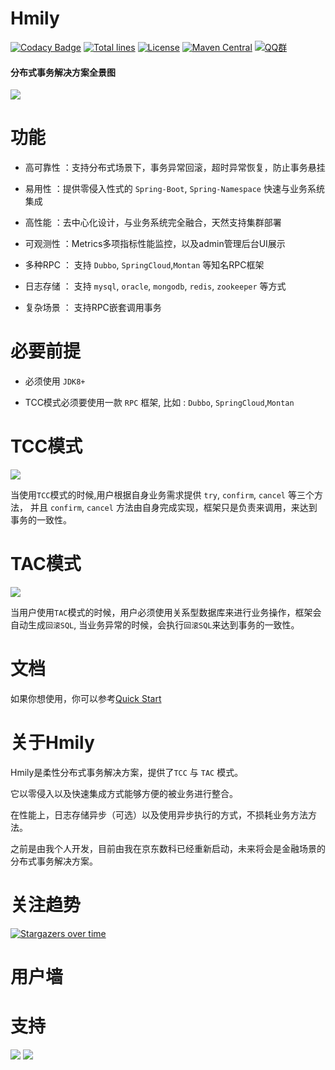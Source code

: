 Hmily
================
[![Codacy Badge](https://api.codacy.com/project/badge/Grade/2f0a0191b02448e6919aca6ce12a1584)](https://app.codacy.com/app/Dromara/hmily?utm_source=github.com&utm_medium=referral&utm_content=Dromara/hmily&utm_campaign=Badge_Grade_Settings)
[![Total lines](https://tokei.rs/b1/github/Dromara/hmily?category=lines)](https://github.com/yu199195/hmily)
[![License](https://img.shields.io/badge/License-Apache%202.0-blue.svg?label=license)](https://github.com/Dromara/hmily/blob/master/LICENSE)
[![Maven Central](https://img.shields.io/maven-central/v/org.dromara/hmily.svg?label=maven%20central)](http://search.maven.org/#search%7Cga%7C1%7Cg%3A%22org.dromara%22%20AND%20hmily)
[![QQ群](https://img.shields.io/badge/chat-on%20QQ-ff69b4.svg?style=flat-square)](https://shang.qq.com/wpa/qunwpa?idkey=2e9e353fa10924812bc58c10ab46de0ca6bef80e34168bccde275f7ca0cafd85)

#### 分布式事务解决方案全景图
 ![](https://yu199195.github.io/images/hmily/hmily.png) 

#  功能

   *  高可靠性 ：支持分布式场景下，事务异常回滚，超时异常恢复，防止事务悬挂
   
   *  易用性 ：提供零侵入性式的 `Spring-Boot`, `Spring-Namespace` 快速与业务系统集成
   
   *  高性能 ：去中心化设计，与业务系统完全融合，天然支持集群部署
   
   *  可观测性 ：Metrics多项指标性能监控，以及admin管理后台UI展示
   
   *  多种RPC ： 支持 `Dubbo`, `SpringCloud`,`Montan` 等知名RPC框架
   
   *  日志存储 ： 支持 `mysql`, `oracle`, `mongodb`, `redis`, `zookeeper` 等方式
   
   *  复杂场景 ： 支持RPC嵌套调用事务
   

# 必要前提 

  * 必须使用 `JDK8+` 
  
  * TCC模式必须要使用一款 `RPC` 框架, 比如 : `Dubbo`, `SpringCloud`,`Montan`
  

# TCC模式

 ![](https://yu199195.github.io/images/hmily/hmily-tcc.png) 
 
   当使用`TCC`模式的时候,用户根据自身业务需求提供 `try`, `confirm`, `cancel` 等三个方法，
   并且 `confirm`, `cancel` 方法由自身完成实现，框架只是负责来调用，来达到事务的一致性。

# TAC模式  
   ![](https://yu199195.github.io/images/hmily/hmily-tac.png) 
   
   当用户使用`TAC`模式的时候，用户必须使用关系型数据库来进行业务操作，框架会自动生成`回滚SQL`,
   当业务异常的时候，会执行`回滚SQL`来达到事务的一致性。
   
# 文档

   如果你想使用，你可以参考[Quick Start](http://dromara.org/website/zh-cn/docs/hmily/index.html)   
  
# 关于Hmily 
    
   Hmily是柔性分布式事务解决方案，提供了`TCC` 与 `TAC` 模式。
   
   它以零侵入以及快速集成方式能够方便的被业务进行整合。
   
   在性能上，日志存储异步（可选）以及使用异步执行的方式，不损耗业务方法方法。
   
   之前是由我个人开发，目前由我在京东数科已经重新启动，未来将会是金融场景的分布式事务解决方案。

  
# 关注趋势

[![Stargazers over time](https://starchart.cc/yu199195/hmily.svg)](https://starchart.cc/yu199195/hmily) 
 
# 用户墙
 
# 支持

  ![](https://yu199195.github.io/images/qq.png)    ![](https://yu199195.github.io/images/public.jpg)
 



